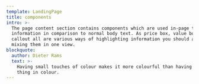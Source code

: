 ```yaml
---
template: LandingPage
title: components
intro: >-
  The page content section contains components which are used in-page to display
  information in comparison to normal body text. As price box, value box and
  callout all are various ways of highlighting information you should avoid
  mixing them in one view.
blockquote:
  author: Dieter Rams
  text: >-
    Having small touches of colour makes it more colourful than having the whole
    thing in colour.
---
```



